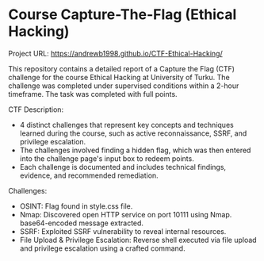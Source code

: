 # Course Capture-The-Flag (Ethical Hacking)
Project URL: https://andrewb1998.github.io/CTF-Ethical-Hacking/

This repository contains a detailed report of a Capture the Flag (CTF) challenge for the course Ethical Hacking at University of Turku. 
The challenge was completed under supervised conditions within a 2-hour timeframe. The task was completed with full points.

CTF Description:
- 4 distinct challenges that represent key concepts and techniques learned during the course, such as active reconnaissance, SSRF, and privilege escalation.
- The challenges involved finding a hidden flag, which was then entered into the challenge page's input box to redeem points.
- Each challenge is documented and includes technical findings, evidence, and recommended remediation.

Challenges:
- OSINT: Flag found in style.css file.
- Nmap: Discovered open HTTP service on port 10111 using Nmap. base64-encoded message extracted.
- SSRF: Exploited SSRF vulnerability to reveal internal resources.
- File Upload & Privilege Escalation: Reverse shell executed via file upload and privilege escalation using a crafted command.
